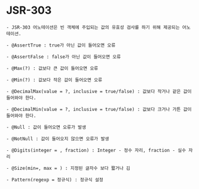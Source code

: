 # JSR-303

    - JSR-303 어노테이션은 빈 객체에 주입되는 값의 유효성 검사를 하기 위해 제공되는 어노테이션.
    
    - @AssertTrue : true가 아닌 값이 들어오면 오류
    
    - @AssertFalse : false가 아닌 값이 들어오면 오류
    
    - @Max(?) : 값보다 큰 값이 들어오면 오류
    
    - @Min(?) : 값보다 작은 값이 들어오면 오류
    
    - @DecimalMax(value = ?, inclusive = true/false) : 값보다 작거나 같은 값이 들어와야 한다.
    
    - @DecimalMin(value = ?, inclusive = true/false) : 값보다 크거나 가튼 값이 들어와야 한다.
    
    - @Null : 값이 들어오면 오류가 발생
    
    - @NotNull : 값이 들어오지 않으면 오류가 발생
    
    - @Digits(integer = , fraction) : Integer - 정수 자리, fraction - 실수 자리
    
    - @Size(min=, max = ) : 지정된 글자수 보다 짧거나 김
    
    - Pattern(regexp = 정규식) : 정규식 설정
